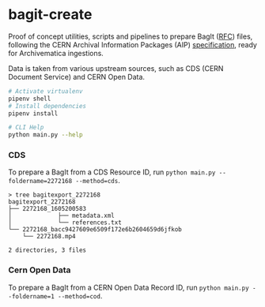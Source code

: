 # bagit-create

Proof of concept utilities, scripts and pipelines to prepare BagIt ([RFC](https://tools.ietf.org/html/rfc8493)) files, following the CERN Archival Information Packages (AIP) [specification](https://digital-repositories.web.cern.ch/digital-repositories/dm/oais-platform/cern-aips/), ready for Archivematica ingestions.

Data is taken from various upstream sources, such as CDS (CERN Document Service) and CERN Open Data.

```bash
# Activate virtualenv
pipenv shell
# Install dependencies
pipenv install

# CLI Help
python main.py --help
```

### CDS

To prepare a BagIt from a CDS Resource ID, run `python main.py --foldername=2272168 --method=cds`.

```
> tree bagitexport_2272168
bagitexport_2272168
├── 2272168_1605200583
│			  ├── metadata.xml
│			  └── references.txt
└── 2272168_bacc9427609e6509f172e6b2604659d6jfkob
    └── 2272168.mp4

2 directories, 3 files
```

### Cern Open Data

To prepare a BagIt from a CERN Open Data Record ID, run `python main.py --foldername=1 --method=cod`.